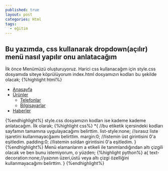 ```yaml
---
published: true
layout: post
categories: Html
tags:
  - eğitim
---
```

## Bu yazımda, css kullanarak dropdown(açılır) menü nasıl yapılır onu anlatacağım
İlk önce Menümüzü oluşturuyoruz. Harici css kullanacağım için style.css dosyamıda siteye köprülüyorum
index.html dosyamızın kodları bu şekilde olacak;
{%highlight html%}
<html>
  <head>
    <link rel="stylesheet" href="style.css">
  </head>
  <body>
    <ul class="dmenu">
      <li><a href="#">Anasayfa</a></li>
      <li><a href="#">Ürünler</a>
      <ul>
        <li><a href="#">Telefonlar</a></li>
        <li><a href="#">Bilgisayarlar</a></li>
       </ul>
       </li>
      <li><a href="#">Haberler</a></li>
    </ul>
  </body>
</html>  
{%endhighlight%}
style.css dosyamızın kodları ise kademe kademe anlatacağım.
İlk olarak;
{%highlight css%}
*{ //bu etiketik içersindeki kodları sayfamın tamamına uygulayacağımı belirttim. 
list-style:none; //sırasız liste işaretini kullanmayacğaımı belirttim.
margin:0; //listemin üst girintisini 0'a eşitledim.
padding:0; //listemin soldan girintisini 0'a eşitledim.
}
{%endhighlight%}
Menü elamanlarım a etikeli ile tanımlandığından altı çizgili olacak ve ben bunu istemiyorum, o yüzden;
{%highlight python%}
a{
text-decoration:none;//yazının üzeri,üstü veya altı çizgi özelliğini kullanmayacağımı belirttim.
}
{%endhighlight%}
